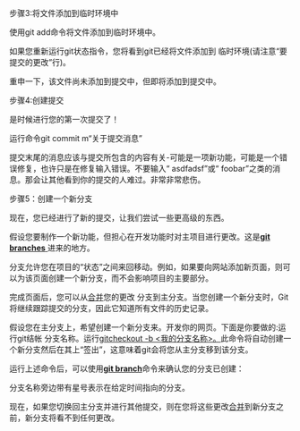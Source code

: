 步骤3:将文件添加到临时环境中

 

 

使用git add命令将文件添加到临时环境中。

 

 

如果您重新运行git状态指令，您将看到git已经将文件添加到  临时环境(请注意“要提交的更改”行)。

 

重申一下，该文件尚未添加到提交中，但即将添加到提交中。

 

 

 

 

步骤4:创建提交

 

 

是时候进行您的第一次提交了！

 

运行命令git commit m“关于提交消息”

 

 

提交末尾的消息应该与提交所包含的内容有关-可能是一项新功能，可能是一个错误修复，也许只是在修复输入错误。不要输入“ asdfadsf”或“ foobar”之类的消息。那会让其他看到你的提交的人难过。非常非常悲伤。

 

 

 

 

步骤5：创建一个新分支

 

 

现在，您已经进行了新的提交，让我们尝试一些更高级的东西。

 

假设您要制作一个新功能，但担心在开发功能时对主项目进行更改。这是[**git**](https://git-scm.com/book/en/v1/Git-Branching-What-a-Branch-Is) [**branches** ](https://git-scm.com/book/en/v1/Git-Branching-What-a-Branch-Is)进来的地方。

 

分支允许您在项目的“状态”之间来回移动。例如，如果要向网站添加新页面，则可以为该页面创建一个新分支，而不会影响项目的主要部分。

 

完成页面后，您可以从[合并](http://git-scm.com/docs/git-merge)您的更改  分支到主分支。当您创建一个新分支时，Git将继续跟踪提交的分支，因此它知道所有文件的历史记录。

 

 

 

假设您在主分支上，希望创建一个新分支来。开发你的网页。下面是你要做的:运行git结帐  分支名称。运行[gitcheckout -b <我的](http://git-scm.com/docs/git-checkout)[分支名称>。](http://git-scm.com/docs/git-checkout)此命令将自动创建一个新分支然后在其上“签出”，这意味着git会将您从主分支移到该分支。

 

运行上述命令后，可以使用[**git branch**](http://git-scm.com/docs/git-branch)命令来确认您的分支已创建：

 

分支名称旁边带有星号表示在给定时间指向的分支。

 

现在，如果您切换回主分支并进行其他提交，则在您将这些更改[合并](http://git-scm.com/docs/git-merge)到新分支之前，新分支将看不到任何更改。